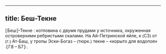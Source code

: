 
---
title: Беш-Текне
---
⟦Беш⟧-Текне
: котловина с двумя прудами у источника, окруженная островерхими ребристыми скалами. На Ай-Петринской яйле, к ⦅СЗ⦆ от ⦅г.⦆ Ат-Баш, у тропы Эски-Богаз – ⦅тюрк.⦆ текне – «корыто для водопоя» ⦃Г8 – Б7⦄.
